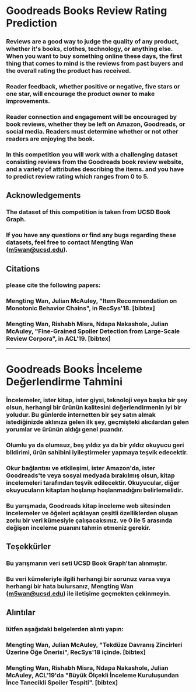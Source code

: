 # Goodreads Books Review Rating Prediction
### Reviews are a good way to judge the quality of any product, whether it's books, clothes, technology, or anything else. When you want to buy something online these days, the first thing that comes to mind is the reviews from past buyers and the overall rating the product has received.
### Reader feedback, whether positive or negative, five stars or one star, will encourage the product owner to make improvements.
### Reader connection and engagement will be encouraged by book reviews, whether they be left on Amazon, Goodreads, or social media. Readers must determine whether or not other readers are enjoying the book.

### In this competition you will work with a challenging dataset consisting reviews from the Goodreads book review website, and a variety of attributes describing the items. and you have to predict review rating which ranges from 0 to 5.

## Acknowledgements
### The dataset of this competition is taken from UCSD Book Graph.
### If you have any questions or find any bugs regarding these datasets, feel free to contact Mengting Wan (m5wan@ucsd.edu).

## Citations
### please cite the following papers:

### Mengting Wan, Julian McAuley, "Item Recommendation on Monotonic Behavior Chains", in RecSys'18. [bibtex]
### Mengting Wan, Rishabh Misra, Ndapa Nakashole, Julian McAuley, "Fine-Grained Spoiler Detection from Large-Scale Review Corpora", in ACL'19. [bibtex]
----------------------------------------
# Goodreads Books İnceleme Değerlendirme Tahmini
### İncelemeler, ister kitap, ister giysi, teknoloji veya başka bir şey olsun, herhangi bir ürünün kalitesini değerlendirmenin iyi bir yoludur. Bu günlerde internetten bir şey satın almak istediğinizde aklınıza gelen ilk şey, geçmişteki alıcılardan gelen yorumlar ve ürünün aldığı genel puandır.
### Olumlu ya da olumsuz, beş yıldız ya da bir yıldız okuyucu geri bildirimi, ürün sahibini iyileştirmeler yapmaya teşvik edecektir.
### Okur bağlantısı ve etkileşimi, ister Amazon'da, ister Goodreads'te veya sosyal medyada bırakılmış olsun, kitap incelemeleri tarafından teşvik edilecektir. Okuyucular, diğer okuyucuların kitaptan hoşlanıp hoşlanmadığını belirlemelidir.

### Bu yarışmada, Goodreads kitap inceleme web sitesinden incelemeler ve öğeleri açıklayan çeşitli özelliklerden oluşan zorlu bir veri kümesiyle çalışacaksınız. ve 0 ile 5 arasında değişen inceleme puanını tahmin etmeniz gerekir.

## Teşekkürler
### Bu yarışmanın veri seti UCSD Book Graph'tan alınmıştır.
### Bu veri kümeleriyle ilgili herhangi bir sorunuz varsa veya herhangi bir hata bulursanız, Mengting Wan (m5wan@ucsd.edu) ile iletişime geçmekten çekinmeyin.

## Alıntılar
### lütfen aşağıdaki belgelerden alıntı yapın:

### Mengting Wan, Julian McAuley, "Tekdüze Davranış Zincirleri Üzerine Öğe Önerisi", RecSys'18 içinde. [bibtex]
### Mengting Wan, Rishabh Misra, Ndapa Nakashole, Julian McAuley, ACL'19'da "Büyük Ölçekli İnceleme Kuruluşundan İnce Tanecikli Spoiler Tespiti". [bibtex]
